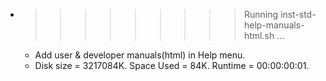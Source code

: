 * >>>>>>>>> Running inst-std-help-manuals-html.sh ...
  * Add user & developer manuals(html) in Help menu.
  * Disk size = 3217084K. Space Used = 84K. Runtime = 00:00:00:01.
